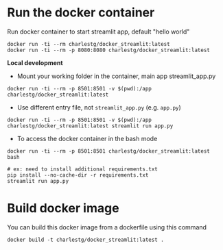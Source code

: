 # Run the docker container
Run docker container to start streamlit app, default "hello world"
```
docker run -ti --rm charlestg/docker_streamlit:latest
docker run -ti --rm -p 8080:8080 charlestg/docker_streamlit:latest
```

**Local development**
 - Mount your working folder in the container, main app streamlit_app.py
  ```
  docker run -ti --rm -p 8501:8501 -v $(pwd):/app charlestg/docker_streamlit:latest
  ```

 - Use different entry file, not `streamlit_app.py` (e.g. `app.py`)
 ```
 docker run -ti --rm -p 8501:8501 -v $(pwd):/app charlestg/docker_streamlit:latest streamlit run app.py
 ```

- To access the docker container in the bash mode
```
docker run -ti --rm -p 8501:8501 charlestg/docker_streamlit:latest bash

# ex: need to install additional requirements.txt
pip install --no-cache-dir -r requirements.txt
streamlit run app.py
```

# Build docker image
You can build this docker image from a dockerfile using this command
```
docker build -t charlestg/docker_streamlit:latest .
```


